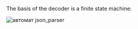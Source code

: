 The basis of the decoder is a finite state machine:

![автомат json_parser](https://github.com/mycelium/j23-24/assets/149074508/8c30dba7-e16b-4275-b28c-fad67a31fac3)
